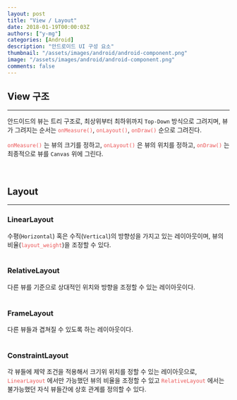 ```yaml
---
layout: post
title: "View / Layout"
date: 2018-01-19T00:00:03Z
authors: ["y-mg"]
categories: [Android]
description: "안드로이드 UI 구성 요소"
thumbnail: "/assets/images/android/android-component.png"
image: "/assets/images/android/android-component.png"
comments: false
---
```


## View 구조
***
안드이드의 뷰는 트리 구조로, 최상위부터 최하위까지 `Top-Down` 방식으로 그려지며, 뷰가 그려지는 순서는 <code style="color: #eb5657;">onMeasure()</code>, <code style="color: #eb5657;">onLayout()</code>, <code style="color: #eb5657;">onDraw()</code> 순으로 그려진다.
<br/>

<code style="color: #eb5657;">onMeasure()</code> 는 뷰의 크기를 정하고, <code style="color: #eb5657;">onLayout()</code> 은 뷰의 위치를 정하고,  <code style="color: #eb5657;">onDraw()</code> 는 최종적으로 뷰를 `Canvas` 위에 그린다.
<br/>
<br/>
<br/>



## Layout
***
### LinearLayout
수평(`Horizontal`) 혹은 수직(`Vertical`)의 방향성을 가지고 있는 레이아웃이며, 뷰의 비율(<code style="color: #eb5657;">layout_weight</code>)을 조정할 수 있다.
<br/>
<br/>

### RelativeLayout
다른 뷰를 기준으로 상대적인 위치와 방향을 조정할 수 있는 레이아웃이다.
<br/>
<br/>

### FrameLayout
다른 뷰들과 겹쳐질 수 있도록 하는 레이아웃이다.
<br/>
<br/>

### ConstraintLayout
각 뷰들에 제약 조건을 적용해서 크기위 위치를 정할 수 있는 레이아웃으로, <code style="color: #eb5657;">LinearLayout</code> 에서만 가능했던 뷰의 비율을 조정할 수 있고 <code style="color: #eb5657;">RelativeLayout</code> 에서는 불가능했던 자식 뷰들간에 상호 관계를 정의할 수 있다.